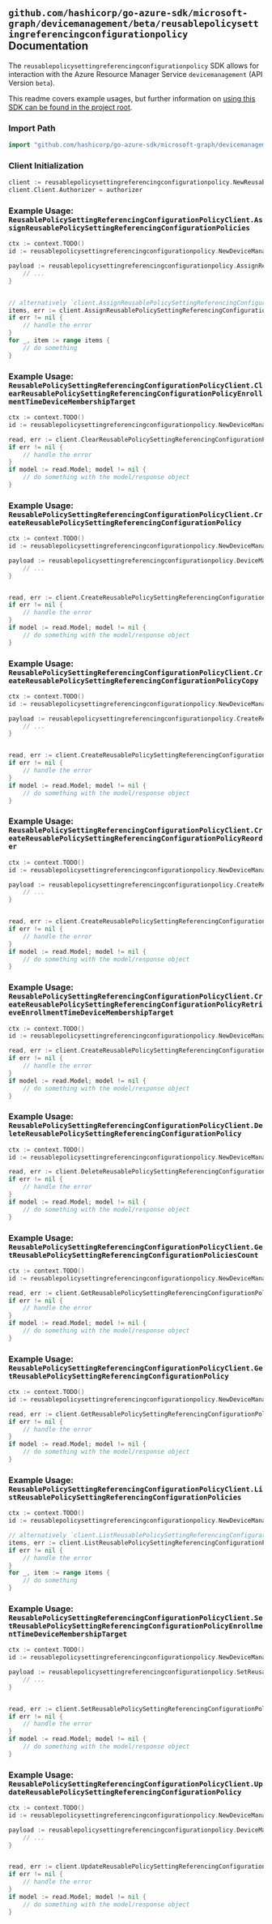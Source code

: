 
## `github.com/hashicorp/go-azure-sdk/microsoft-graph/devicemanagement/beta/reusablepolicysettingreferencingconfigurationpolicy` Documentation

The `reusablepolicysettingreferencingconfigurationpolicy` SDK allows for interaction with the Azure Resource Manager Service `devicemanagement` (API Version `beta`).

This readme covers example usages, but further information on [using this SDK can be found in the project root](https://github.com/hashicorp/go-azure-sdk/tree/main/docs).

### Import Path

```go
import "github.com/hashicorp/go-azure-sdk/microsoft-graph/devicemanagement/beta/reusablepolicysettingreferencingconfigurationpolicy"
```


### Client Initialization

```go
client := reusablepolicysettingreferencingconfigurationpolicy.NewReusablePolicySettingReferencingConfigurationPolicyClientWithBaseURI("https://management.azure.com")
client.Client.Authorizer = authorizer
```


### Example Usage: `ReusablePolicySettingReferencingConfigurationPolicyClient.AssignReusablePolicySettingReferencingConfigurationPolicies`

```go
ctx := context.TODO()
id := reusablepolicysettingreferencingconfigurationpolicy.NewDeviceManagementReusablePolicySettingIdReferencingConfigurationPolicyID("deviceManagementReusablePolicySettingIdValue", "deviceManagementConfigurationPolicyIdValue")

payload := reusablepolicysettingreferencingconfigurationpolicy.AssignReusablePolicySettingReferencingConfigurationPoliciesRequest{
	// ...
}


// alternatively `client.AssignReusablePolicySettingReferencingConfigurationPolicies(ctx, id, payload, reusablepolicysettingreferencingconfigurationpolicy.DefaultAssignReusablePolicySettingReferencingConfigurationPoliciesOperationOptions())` can be used to do batched pagination
items, err := client.AssignReusablePolicySettingReferencingConfigurationPoliciesComplete(ctx, id, payload, reusablepolicysettingreferencingconfigurationpolicy.DefaultAssignReusablePolicySettingReferencingConfigurationPoliciesOperationOptions())
if err != nil {
	// handle the error
}
for _, item := range items {
	// do something
}
```


### Example Usage: `ReusablePolicySettingReferencingConfigurationPolicyClient.ClearReusablePolicySettingReferencingConfigurationPolicyEnrollmentTimeDeviceMembershipTarget`

```go
ctx := context.TODO()
id := reusablepolicysettingreferencingconfigurationpolicy.NewDeviceManagementReusablePolicySettingIdReferencingConfigurationPolicyID("deviceManagementReusablePolicySettingIdValue", "deviceManagementConfigurationPolicyIdValue")

read, err := client.ClearReusablePolicySettingReferencingConfigurationPolicyEnrollmentTimeDeviceMembershipTarget(ctx, id)
if err != nil {
	// handle the error
}
if model := read.Model; model != nil {
	// do something with the model/response object
}
```


### Example Usage: `ReusablePolicySettingReferencingConfigurationPolicyClient.CreateReusablePolicySettingReferencingConfigurationPolicy`

```go
ctx := context.TODO()
id := reusablepolicysettingreferencingconfigurationpolicy.NewDeviceManagementReusablePolicySettingID("deviceManagementReusablePolicySettingIdValue")

payload := reusablepolicysettingreferencingconfigurationpolicy.DeviceManagementConfigurationPolicy{
	// ...
}


read, err := client.CreateReusablePolicySettingReferencingConfigurationPolicy(ctx, id, payload)
if err != nil {
	// handle the error
}
if model := read.Model; model != nil {
	// do something with the model/response object
}
```


### Example Usage: `ReusablePolicySettingReferencingConfigurationPolicyClient.CreateReusablePolicySettingReferencingConfigurationPolicyCopy`

```go
ctx := context.TODO()
id := reusablepolicysettingreferencingconfigurationpolicy.NewDeviceManagementReusablePolicySettingIdReferencingConfigurationPolicyID("deviceManagementReusablePolicySettingIdValue", "deviceManagementConfigurationPolicyIdValue")

payload := reusablepolicysettingreferencingconfigurationpolicy.CreateReusablePolicySettingReferencingConfigurationPolicyCopyRequest{
	// ...
}


read, err := client.CreateReusablePolicySettingReferencingConfigurationPolicyCopy(ctx, id, payload)
if err != nil {
	// handle the error
}
if model := read.Model; model != nil {
	// do something with the model/response object
}
```


### Example Usage: `ReusablePolicySettingReferencingConfigurationPolicyClient.CreateReusablePolicySettingReferencingConfigurationPolicyReorder`

```go
ctx := context.TODO()
id := reusablepolicysettingreferencingconfigurationpolicy.NewDeviceManagementReusablePolicySettingIdReferencingConfigurationPolicyID("deviceManagementReusablePolicySettingIdValue", "deviceManagementConfigurationPolicyIdValue")

payload := reusablepolicysettingreferencingconfigurationpolicy.CreateReusablePolicySettingReferencingConfigurationPolicyReorderRequest{
	// ...
}


read, err := client.CreateReusablePolicySettingReferencingConfigurationPolicyReorder(ctx, id, payload)
if err != nil {
	// handle the error
}
if model := read.Model; model != nil {
	// do something with the model/response object
}
```


### Example Usage: `ReusablePolicySettingReferencingConfigurationPolicyClient.CreateReusablePolicySettingReferencingConfigurationPolicyRetrieveEnrollmentTimeDeviceMembershipTarget`

```go
ctx := context.TODO()
id := reusablepolicysettingreferencingconfigurationpolicy.NewDeviceManagementReusablePolicySettingIdReferencingConfigurationPolicyID("deviceManagementReusablePolicySettingIdValue", "deviceManagementConfigurationPolicyIdValue")

read, err := client.CreateReusablePolicySettingReferencingConfigurationPolicyRetrieveEnrollmentTimeDeviceMembershipTarget(ctx, id)
if err != nil {
	// handle the error
}
if model := read.Model; model != nil {
	// do something with the model/response object
}
```


### Example Usage: `ReusablePolicySettingReferencingConfigurationPolicyClient.DeleteReusablePolicySettingReferencingConfigurationPolicy`

```go
ctx := context.TODO()
id := reusablepolicysettingreferencingconfigurationpolicy.NewDeviceManagementReusablePolicySettingIdReferencingConfigurationPolicyID("deviceManagementReusablePolicySettingIdValue", "deviceManagementConfigurationPolicyIdValue")

read, err := client.DeleteReusablePolicySettingReferencingConfigurationPolicy(ctx, id, reusablepolicysettingreferencingconfigurationpolicy.DefaultDeleteReusablePolicySettingReferencingConfigurationPolicyOperationOptions())
if err != nil {
	// handle the error
}
if model := read.Model; model != nil {
	// do something with the model/response object
}
```


### Example Usage: `ReusablePolicySettingReferencingConfigurationPolicyClient.GetReusablePolicySettingReferencingConfigurationPoliciesCount`

```go
ctx := context.TODO()
id := reusablepolicysettingreferencingconfigurationpolicy.NewDeviceManagementReusablePolicySettingID("deviceManagementReusablePolicySettingIdValue")

read, err := client.GetReusablePolicySettingReferencingConfigurationPoliciesCount(ctx, id, reusablepolicysettingreferencingconfigurationpolicy.DefaultGetReusablePolicySettingReferencingConfigurationPoliciesCountOperationOptions())
if err != nil {
	// handle the error
}
if model := read.Model; model != nil {
	// do something with the model/response object
}
```


### Example Usage: `ReusablePolicySettingReferencingConfigurationPolicyClient.GetReusablePolicySettingReferencingConfigurationPolicy`

```go
ctx := context.TODO()
id := reusablepolicysettingreferencingconfigurationpolicy.NewDeviceManagementReusablePolicySettingIdReferencingConfigurationPolicyID("deviceManagementReusablePolicySettingIdValue", "deviceManagementConfigurationPolicyIdValue")

read, err := client.GetReusablePolicySettingReferencingConfigurationPolicy(ctx, id, reusablepolicysettingreferencingconfigurationpolicy.DefaultGetReusablePolicySettingReferencingConfigurationPolicyOperationOptions())
if err != nil {
	// handle the error
}
if model := read.Model; model != nil {
	// do something with the model/response object
}
```


### Example Usage: `ReusablePolicySettingReferencingConfigurationPolicyClient.ListReusablePolicySettingReferencingConfigurationPolicies`

```go
ctx := context.TODO()
id := reusablepolicysettingreferencingconfigurationpolicy.NewDeviceManagementReusablePolicySettingID("deviceManagementReusablePolicySettingIdValue")

// alternatively `client.ListReusablePolicySettingReferencingConfigurationPolicies(ctx, id, reusablepolicysettingreferencingconfigurationpolicy.DefaultListReusablePolicySettingReferencingConfigurationPoliciesOperationOptions())` can be used to do batched pagination
items, err := client.ListReusablePolicySettingReferencingConfigurationPoliciesComplete(ctx, id, reusablepolicysettingreferencingconfigurationpolicy.DefaultListReusablePolicySettingReferencingConfigurationPoliciesOperationOptions())
if err != nil {
	// handle the error
}
for _, item := range items {
	// do something
}
```


### Example Usage: `ReusablePolicySettingReferencingConfigurationPolicyClient.SetReusablePolicySettingReferencingConfigurationPolicyEnrollmentTimeDeviceMembershipTarget`

```go
ctx := context.TODO()
id := reusablepolicysettingreferencingconfigurationpolicy.NewDeviceManagementReusablePolicySettingIdReferencingConfigurationPolicyID("deviceManagementReusablePolicySettingIdValue", "deviceManagementConfigurationPolicyIdValue")

payload := reusablepolicysettingreferencingconfigurationpolicy.SetReusablePolicySettingReferencingConfigurationPolicyEnrollmentTimeDeviceMembershipTargetRequest{
	// ...
}


read, err := client.SetReusablePolicySettingReferencingConfigurationPolicyEnrollmentTimeDeviceMembershipTarget(ctx, id, payload)
if err != nil {
	// handle the error
}
if model := read.Model; model != nil {
	// do something with the model/response object
}
```


### Example Usage: `ReusablePolicySettingReferencingConfigurationPolicyClient.UpdateReusablePolicySettingReferencingConfigurationPolicy`

```go
ctx := context.TODO()
id := reusablepolicysettingreferencingconfigurationpolicy.NewDeviceManagementReusablePolicySettingIdReferencingConfigurationPolicyID("deviceManagementReusablePolicySettingIdValue", "deviceManagementConfigurationPolicyIdValue")

payload := reusablepolicysettingreferencingconfigurationpolicy.DeviceManagementConfigurationPolicy{
	// ...
}


read, err := client.UpdateReusablePolicySettingReferencingConfigurationPolicy(ctx, id, payload)
if err != nil {
	// handle the error
}
if model := read.Model; model != nil {
	// do something with the model/response object
}
```
